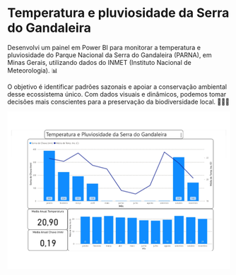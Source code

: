 <h1>Temperatura e pluviosidade da Serra do Gandaleira</h1>

<p>Desenvolvi um painel em Power BI para monitorar a temperatura e pluviosidade do Parque Nacional da Serra do Gandaleira (PARNA), em Minas Gerais, utilizando dados do INMET (Instituto Nacional de Meteorologia). 📊</p>

<p>O objetivo é identificar padrões sazonais e apoiar a conservação ambiental desse ecossistema único. Com dados visuais e dinâmicos, podemos tomar decisões mais conscientes para a preservação da biodiversidade local. 🌱🌳💧</p>

<img src="Temperatura e pluviosidade da serra da gandaleira_page-0001.jpg">

